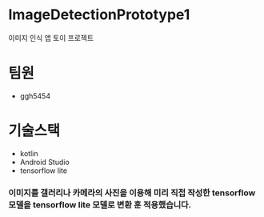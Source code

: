 # ImageDetectionPrototype1
이미지 인식 앱 토이 프로젝트

# 팀원
- ggh5454

# 기술스택
- kotlin
- Android Studio
- tensorflow lite 

### 이미지를 갤러리나 카메라의 사진을 이용해 미리 직접 작성한 tensorflow 모델을 tensorflow lite 모델로 변환 훈 적용했습니다.

